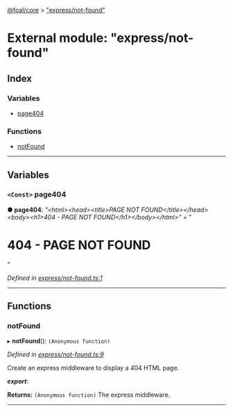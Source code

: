 [@foal/core](../README.md) > ["express/not-found"](../modules/_express_not_found_.md)

# External module: "express/not-found"

## Index

### Variables

* [page404](_express_not_found_.md#page404)

### Functions

* [notFound](_express_not_found_.md#notfound)

---

## Variables

<a id="page404"></a>

### `<Const>` page404

**● page404**: *"&lt;html&gt;&lt;head&gt;&lt;title&gt;PAGE NOT FOUND&lt;/title&gt;&lt;/head&gt;&lt;body&gt;&lt;h1&gt;404 - PAGE NOT FOUND&lt;/h1&gt;&lt;/body&gt;&lt;/html&gt;"* = "<html><head><title>PAGE NOT FOUND</title></head><body><h1>404 - PAGE NOT FOUND</h1></body></html>"

*Defined in [express/not-found.ts:1](https://github.com/FoalTS/foal/blob/cf326d07/packages/core/src/express/not-found.ts#L1)*

___

## Functions

<a id="notfound"></a>

###  notFound

▸ **notFound**(): `(Anonymous function)`

*Defined in [express/not-found.ts:9](https://github.com/FoalTS/foal/blob/cf326d07/packages/core/src/express/not-found.ts#L9)*

Create an express middleware to display a 404 HTML page.

*__export__*: 

**Returns:** `(Anonymous function)`
The express middleware.

___

